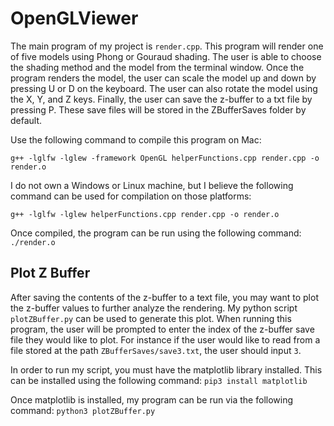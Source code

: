 # OpenGLViewer
The main program of my project is ```render.cpp```. This program will render one of five models using Phong or
Gouraud shading. The user is able to choose the shading method and the model from the terminal window. Once the
program renders the model, the user can scale the model up and down by pressing U or D on the keyboard. The user
can also rotate the model using the X, Y, and Z keys. Finally, the user can save the z-buffer to a txt file by
pressing P. These save files will be stored in the ZBufferSaves folder by default. 

Use the following command to compile this program on Mac:
```
g++ -lglfw -lglew -framework OpenGL helperFunctions.cpp render.cpp -o render.o
```
I do not own a Windows or Linux machine, but I believe the following command can be used for compilation on those platforms:
```
g++ -lglfw -lglew helperFunctions.cpp render.cpp -o render.o
```
Once compiled, the program can be run using the following command: ```./render.o```

## Plot Z Buffer
After saving the contents of the z-buffer to a text file, you may want to plot the z-buffer values to further analyze
the rendering. My python script ```plotZBuffer.py``` can be used to generate this plot. When running this program,
the user will be prompted to enter the index of the z-buffer save file they would like to plot. For instance if the
user would like to read from a file stored at the path ```ZBufferSaves/save3.txt```, the user should input 
```3```.

In order to run my script, you must have the matplotlib library installed. This can be installed using the following
command: ```pip3 install matplotlib```

Once matplotlib is installed, my program can be run via the following command: ```python3 plotZBuffer.py```


